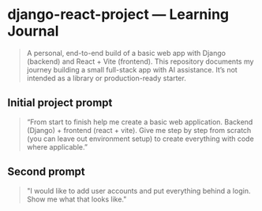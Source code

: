 # django-react-project — Learning Journal

> A personal, end-to-end build of a basic web app with Django (backend) and React + Vite (frontend). 
> This repository documents my journey building a small full-stack app with AI assistance.
> It’s not intended as a library or production-ready starter.
 
## Initial project prompt
> “From start to finish help me create a basic web application. Backend (Django) + frontend (react + vite). 
> Give me step by step from scratch (you can leave out environment setup) to create everything with code where applicable.”
 
## Second prompt
> "I would like to add user accounts and put everything behind a login. Show me what that looks like."
